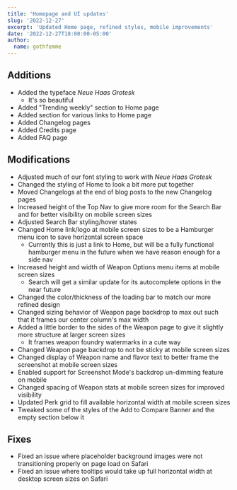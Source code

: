 ```yaml
---
title: 'Homepage and UI updates'
slug: '2022-12-27'
excerpt: 'Updated Home page, refined styles, mobile improvements'
date: '2022-12-27T18:00:00-05:00'
author:
  name: gothfemme
---
```


## Additions

- Added the typeface *Neue Haas Grotesk*
  - It's so beautiful
- Added "Trending weekly" section to Home page
- Added section for various links to Home page
- Added Changelog pages
- Added Credits page
- Added FAQ page

## Modifications

- Adjusted much of our font styling to work with *Neue Haas Grotesk*
- Changed the styling of Home to look a bit more put together
- Moved Changelogs at the end of blog posts to the new Changelog pages
- Increased height of the Top Nav to give more room for the Search Bar and for better visibility on mobile screen sizes
- Adjusted Search Bar styling/hover states
- Changed Home link/logo at mobile screen sizes to be a Hamburger menu icon to save horizontal screen space
  - Currently this is just a link to Home, but will be a fully functional hamburger menu in the future when we have reason enough for a side nav
- Increased height and width of Weapon Options menu items at mobile screen sizes
  - Search will get a similar update for its autocomplete options in the near future
- Changed the color/thickness of the loading bar to match our more refined design
- Changed sizing behavior of Weapon page backdrop to max out such that it frames our center column's max width
- Added a little border to the sides of the Weapon page to give it slightly more structure at larger screen sizes
  - It frames weapon foundry watermarks in a cute way
- Changed Weapon page backdrop to not be sticky at mobile screen sizes
- Changed display of Weapon name and flavor text to better frame the screenshot at mobile screen sizes
- Enabled support for Screenshot Mode's backdrop un-dimming feature on mobile
- Changed spacing of Weapon stats at mobile screen sizes for improved visibility
- Updated Perk grid to fill available horizontal width at mobile screen sizes
- Tweaked some of the styles of the Add to Compare Banner and the empty section below it

## Fixes

- Fixed an issue where placeholder background images were not transitioning properly on page load on Safari
- Fixed an issue where tooltips would take up full horizontal width at desktop screen sizes on Safari
